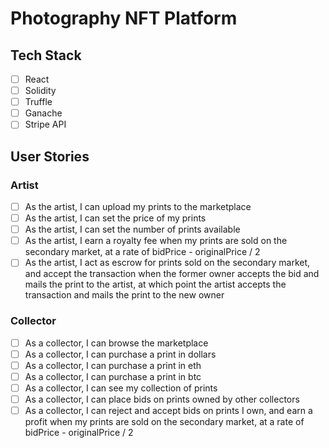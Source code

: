 # Photography NFT Platform

## Tech Stack

- [ ] React
- [ ] Solidity
- [ ] Truffle
- [ ] Ganache
- [ ] Stripe API

## User Stories

### Artist

- [ ] As the artist, I can upload my prints to the marketplace
- [ ] As the artist, I can set the price of my prints
- [ ] As the artist, I can set the number of prints available
- [ ] As the artist, I earn a royalty fee when my prints are sold on the secondary market, at a rate of bidPrice - originalPrice / 2
- [ ] As the artist, I act as escrow for prints sold on the secondary market, and accept the transaction when the former owner accepts the bid and mails the print to the artist, at which point the artist accepts the transaction and mails the print to the new owner

### Collector

- [ ] As a collector, I can browse the marketplace
- [ ] As a collector, I can purchase a print in dollars
- [ ] As a collector, I can purchase a print in eth
- [ ] As a collector, I can purchase a print in btc
- [ ] As a collector, I can see my collection of prints
- [ ] As a collector, I can place bids on prints owned by other collectors
- [ ] As a collector, I can reject and accept bids on prints I own, and earn a profit when my prints are sold on the secondary market, at a rate of bidPrice - originalPrice / 2
